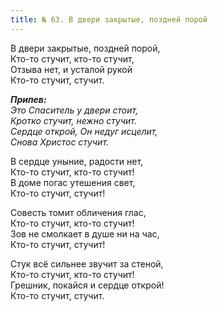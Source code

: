 ```yaml
---
title: № 63. В двери закрытые, поздней порой
---
```


В двери закрытые, поздней порой,  
Кто-то стучит, кто-то стучит,  
Отзыва нет, и усталой рукой  
Кто-то стучит, стучит.

*__Припев:__  
Это Спаситель у двери стоит,  
Кротко стучит, нежно стучит.  
Сердце открой, Он недуг исцелит,  
Снова Христос стучит.*

В сердце уныние, радости нет,  
Кто-то стучит, кто-то стучит!  
В доме погас утешения свет,  
Кто-то стучит, стучит!
 
Совесть томит обличения глас,  
Кто-то стучит, кто-то стучит!  
Зов не смолкает в душе ни на час,  
Кто-то стучит, стучит!

Стук всё сильнее звучит за стеной,  
Кто-то стучит, кто-то стучит!  
Грешник, покайся и сердце открой!  
Кто-то стучит, стучит.
